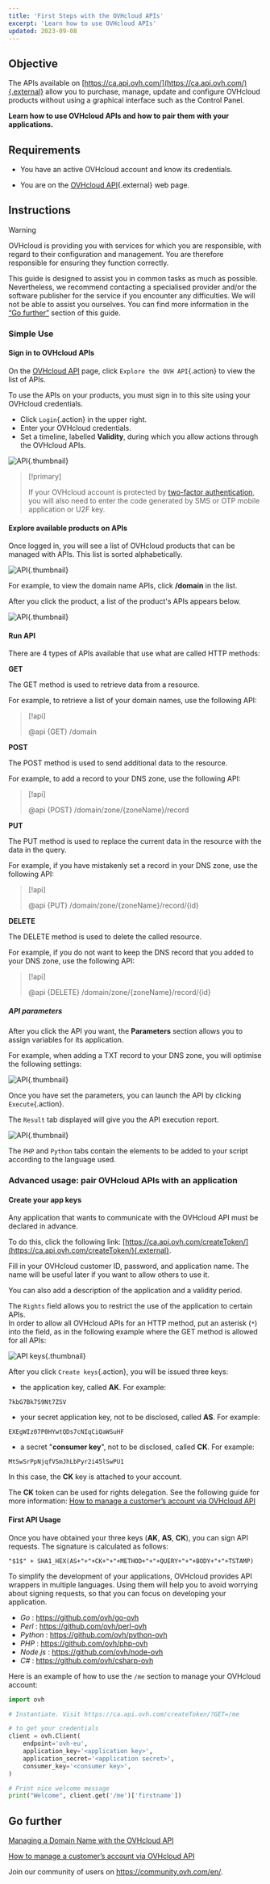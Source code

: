 ```yaml
---
title: 'First Steps with the OVHcloud APIs'
excerpt: 'Learn how to use OVHcloud APIs'
updated: 2023-09-08
---
```


## Objective

The APIs available on [https://ca.api.ovh.com/](https://ca.api.ovh.com/){.external} allow you to purchase, manage, update and configure OVHcloud products without using a graphical interface such as the Control Panel.

**Learn how to use OVHcloud APIs and how to pair them with your applications.**

## Requirements

- You have an active OVHcloud account and know its credentials.

- You are on the [OVHcloud API](https://ca.api.ovh.com/){.external} web page.

## Instructions

> [!warning]
>OVHcloud is providing you with services for which you are responsible, with regard to their configuration and management. You are therefore responsible for ensuring they function correctly.
>
>This guide is designed to assist you in common tasks as much as possible. Nevertheless, we recommend contacting a specialised provider and/or the software publisher for the service if you encounter any difficulties. We will not be able to assist you ourselves. You can find more information in the [“Go further”](#gofurther) section of this guide.
>

### Simple Use

#### Sign in to OVHcloud APIs

On the [OVHcloud API](https://ca.api.ovh.com/) page, click `Explore the OVH API`{.action} to view the list of APIs.

To use the APIs on your products, you must sign in to this site using your OVHcloud credentials.

- Click `Login`{.action} in the upper right.
- Enter your OVHcloud credentials.
- Set a timeline, labelled **Validity**, during which you allow actions through the OVHcloud APIs.

![API](images/login-ca.png){.thumbnail}

> [!primary]
>
> If your OVHcloud account is protected by [two-factor authentication](/pages/account_and_service_management/account_information/secure-ovhcloud-account-with-2fa), you will also need to enter the code generated by SMS or OTP mobile application or U2F key.
>

#### Explore available products on APIs

Once logged in, you will see a list of OVHcloud products that can be managed with APIs. This list is sorted alphabetically.

![API](images/api-list-ca.png){.thumbnail}

For example, to view the domain name APIs, click **/domain** in the list.

After you click the product, a list of the product's APIs appears below.

![API](images/api-displayed.png){.thumbnail}

#### Run API

There are 4 types of APIs available that use what are called HTTP methods: 

**GET** 

The GET method is used to retrieve data from a resource.

For example, to retrieve a list of your domain names, use the following API:
 
> [!api]
>
> @api {GET} /domain
>

**POST**

The POST method is used to send additional data to the resource. 

For example, to add a record to your DNS zone, use the following API:

> [!api]
>
> @api {POST} /domain/zone/{zoneName}/record
>

**PUT**

The PUT method is used to replace the current data in the resource with the data in the query.

For example, if you have mistakenly set a record in your DNS zone, use the following API:

> [!api]
>
> @api {PUT} /domain/zone/{zoneName}/record/{id}
>

**DELETE**

The DELETE method is used to delete the called resource.

For example, if you do not want to keep the DNS record that you added to your DNS zone, use the following API:

> [!api]
>
> @api {DELETE} /domain/zone/{zoneName}/record/{id}
>

##### **API parameters**

After you click the API you want, the **Parameters** section allows you to assign variables for its application.
 
For example, when adding a TXT record to your DNS zone, you will optimise the following settings:
 	
![API](images/parameters.png){.thumbnail} 
 
Once you have set the parameters, you can launch the API by clicking `Execute`{.action}. 

The `Result` tab displayed will give you the API execution report.

![API](images/result.png){.thumbnail}

The `PHP` and `Python` tabs contain the elements to be added to your script according to the language used.

### Advanced usage: pair OVHcloud APIs with an application

#### Create your app keys

Any application that wants to communicate with the OVHcloud API must be declared in advance.

To do this, click the following link: [https://ca.api.ovh.com/createToken/](https://ca.api.ovh.com/createToken/){.external}.

Fill in your OVHcloud customer ID, password, and application name. The name will be useful later if you want to allow others to use it.

You can also add a description of the application and a validity period. 

The `Rights` field allows you to restrict the use of the application to certain APIs. 
<br> In order to allow all OVHcloud APIs for an HTTP method, put an asterisk (`*`) into the field, as in the following example where the GET method is allowed for all APIs:

![API keys](images/api-keys-ca.png){.thumbnail}

After you click `Create keys`{.action}, you will be issued three keys:

- the application key, called **AK**. For example:

```console
7kbG7Bk7S9Nt7ZSV
```

- your secret application key, not to be disclosed, called **AS**. For example:

```console
EXEgWIz07P0HYwtQDs7cNIqCiQaWSuHF
```

- a secret "**consumer key**", not to be disclosed, called **CK**. For example:

```console
MtSwSrPpNjqfVSmJhLbPyr2i45lSwPU1
```

In this case, the **CK** key is attached to your account.

The **CK** token can be used for rights delegation. See the following guide for more information: [How to manage a customer’s account via OVHcloud API](/pages/manage_and_operate/api/api_right_delegation)

#### First API Usage

Once you have obtained your three keys (**AK**, **AS**, **CK**), you can sign API requests. The signature is calculated as follows:

```console
"$1$" + SHA1_HEX(AS+"+"+CK+"+"+METHOD+"+"+QUERY+"+"+BODY+"+"+TSTAMP)
```

To simplify the development of your applications, OVHcloud provides API wrappers in multiple languages.
Using them will help you to avoid worrying about signing requests, so that you can focus on developing your application.

- *Go* : <https://github.com/ovh/go-ovh>
- *Perl* : <https://github.com/ovh/perl-ovh>
- *Python* : <https://github.com/ovh/python-ovh>
- *PHP* : <https://github.com/ovh/php-ovh>
- *Node.js* : <https://github.com/ovh/node-ovh>
- *C#* : <https://github.com/ovh/csharp-ovh>

Here is an example of how to use the `/me` section to manage your OVHcloud account:

```python
import ovh

# Instantiate. Visit https://ca.api.ovh.com/createToken/?GET=/me

# to get your credentials
client = ovh.Client(
    endpoint='ovh-eu',
    application_key='<application key>',
    application_secret='<application secret>',
    consumer_key='<consumer key>',
)

# Print nice welcome message
print("Welcome", client.get('/me')['firstname'])
```

## Go further <a name="gofurther"></a>

[Managing a Domain Name with the OVHcloud API](/pages/web_cloud/domains/api_domain_intro)

[How to manage a customer’s account via OVHcloud API](/pages/manage_and_operate/api/api_right_delegation)

Join our community of users on <https://community.ovh.com/en/>.
